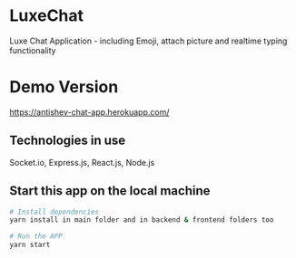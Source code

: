 # LuxeChat
Luxe Chat Application - including Emoji, attach picture and realtime typing functionality

# Demo Version
https://antishev-chat-app.herokuapp.com/

## Technologies in use
Socket.io, Express.js, React.js, Node.js

## Start this app on the local machine
```bash
# Install dependencies
yarn install in main folder and in backend & frontend folders too

# Run the APP
yarn start
```
